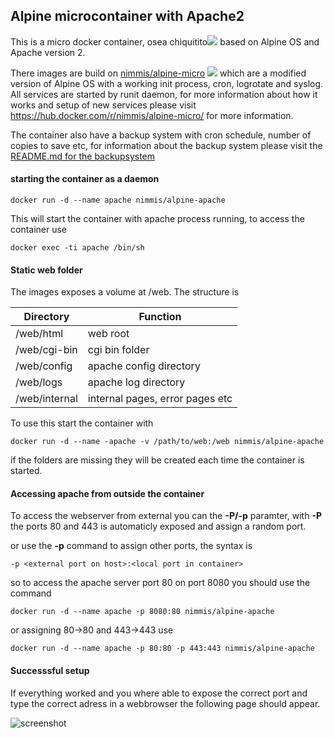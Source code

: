 ## Alpine microcontainer with Apache2

This is a micro docker container, osea chiquitito![](https://images.microbadger.com/badges/image/nimmis/alpine-apache.svg) based on Alpine OS and Apache version 2.

There images are build on [nimmis/alpine-micro](https://hub.docker.com/r/nimmis/alpine-micro/) ![](https://images.microbadger.com/badges/image/nimmis/alpine-micro.svg) which are a modified version of Alpine OS with a working init process, cron, logrotate  and syslog. All services are started by runit daemon, for more information about how it works and setup of new services please visit <https://hub.docker.com/r/nimmis/alpine-micro/> for more information.

The container also have a backup system with cron schedule, number of copies to save etc, for information about the backup system please visit the [README.md for the backupsystem](https://github.com/nimmis/backup/blob/master/README.md)


#### starting the container as a daemon

	docker run -d --name apache nimmis/alpine-apache

This will start the container with apache process running, to access the container use

	docker exec -ti apache /bin/sh

#### Static web folder

The images exposes a volume at /web. The structure is

| Directory | Function |
| --------- | -------- |
| /web/html | web root |
| /web/cgi-bin | cgi bin folder |
| /web/config | apache config directory |
| /web/logs | apache log directory |
| /web/internal | internal pages, error pages etc

To use this start the container with

	docker run -d --name -apache -v /path/to/web:/web nimmis/alpine-apache

if the folders are missing they will be created each time the container is started.

#### Accessing apache from outside the container

To access the webserver from external you can the **-P/-p** paramter, with **-P** the ports 80 and 443 is automaticly exposed and assign a random port.

or use the **-p** command to assign other ports, the syntax is

	-p <external port on host>:<local port in container>

so to access the apache server port 80 on port 8080 you should use the command

	docker run -d --name apache -p 8080:80 nimmis/alpine-apache

or assigning 80->80 and 443->443 use

	docker run -d --name apache -p 80:80 -p 443:443 nimmis/alpine-apache

#### Successsful setup

If everything worked and you where able to expose the correct port and type the correct adress in a webbrowser the following page should appear.

![screenshot](https://github.com/nimmis/docker-alpine-apache/blob/master/images/screenshot.png?raw=true "Screenshot")
